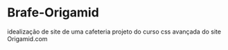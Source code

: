 # Brafe-Origamid
 idealização de site de uma cafeteria
projeto do curso css avançada do site Origamid.com
